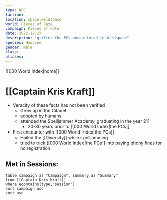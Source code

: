 ```yaml
---
type: NPC
faction: 
location: space.wildspace
world: Pieces of Fate
campaign: Pieces of Fate
date: 2022-12-27
description: "grifter the PCs encountered in Wildspace"
species: Hadozee
gender: male
class: 
aliases:
---
```

[[000 World Index|home]]
# [[Captain Kris Kraft]]

- Veracity of these facts has not been verified
	- Grew up in the Citadel
	- adopted by humans
	- attended the Spelljammer Academy, graduating in the year 211
		- 20-30 years prior to [[000 World Index|the PCs]]
- First encounter with [[000 World Index|the PCs]]
	- Hailed the [[Diversity]] while spelljamming
	- tried to trick [[000 World Index|the PCs]] into paying phony fines for no registration

## Met in Sessions:
```dataview
table campaign as "Campaign", summary as "Summary"
from [[Captain Kris Kraft]]
where econtains(type,"session")
sort campaign asc
sort asc
```